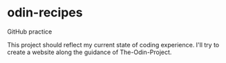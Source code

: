 # odin-recipes
GitHub practice

This project should reflect my current state of coding experience. I'll try to create a website along the guidance of The-Odin-Project.